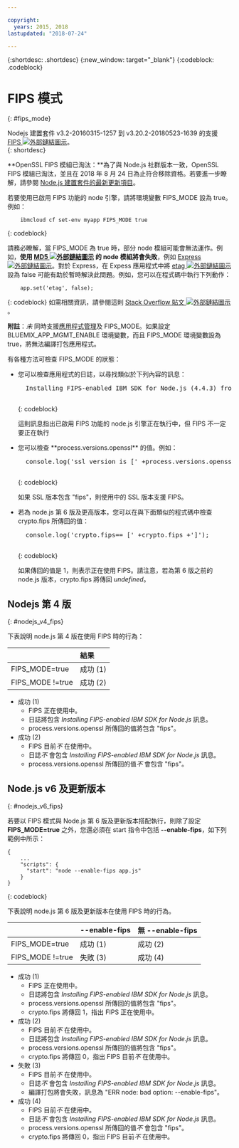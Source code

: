 ```yaml
---

copyright:
  years: 2015, 2018
lastupdated: "2018-07-24"

---
```


{:shortdesc: .shortdesc}
{:new_window: target="_blank"}
{:codeblock: .codeblock}

# FIPS 模式
{: #fips_mode}

Nodejs 建置套件 v3.2-20160315-1257 到 v3.20.2-20180523-1639 的支援 [FIPS ![外部鏈結圖示](../../icons/launch-glyph.svg "外部鏈結圖示")](https://en.wikipedia.org/wiki/Federal_Information_Processing_Standards)。  
{: shortdesc}

**OpenSSL FIPS 模組已淘汰：**為了與 Node.js 社群版本一致，OpenSSL FIPS 模組已淘汰，並且在 2018 年 8 月 24 日為止符合移除資格。若要進一步瞭解，請參閱 [Node.js 建置套件的最新更新項目](updates.html#fips-deprecation)。

若要使用已啟用 FIPS 功能的 node 引擎，請將環境變數 FIPS_MODE 設為 true。例如：

```
    ibmcloud cf set-env myapp FIPS_MODE true
```
{: codeblock}

請務必瞭解，當 FIPS_MODE 為 true 時，部分 node 模組可能會無法運作。例如，**使用 [MD5 ![外部鏈結圖示](../../icons/launch-glyph.svg "外部鏈結圖示")](https://en.wikipedia.org/wiki/MD5) 的 node 模組將會失敗**，例如 [Express ![外部鏈結圖示](../../icons/launch-glyph.svg "外部鏈結圖示")](http://expressjs.com/)。對於 Express，在 Expess 應用程式中將 [etag ![外部鏈結圖示](../../icons/launch-glyph.svg "外部鏈結圖示")](http://expressjs.com/en/api.html) 設為 false 可能有助於暫時解決此問題。例如，您可以在程式碼中執行下列動作：

```
    app.set('etag', false);
```
{: codeblock}
如需相關資訊，請參閱這則 [Stack Overflow 貼文 ![外部鏈結圖示](../../icons/launch-glyph.svg "外部鏈結圖示")](http://stackoverflow.com/questions/15191511/disable-etag-header-in-express-node-js)。



**附註**：*未* 同時支援[應用程式管理](../common/app_mng.html)及 FIPS_MODE。如果設定 BLUEMIX_APP_MGMT_ENABLE 環境變數，而且 FIPS_MODE 環境變數設為 true，將無法編譯打包應用程式。

有各種方法可檢查 FIPS_MODE 的狀態：
<ul>
<li> 您可以檢查應用程式的日誌，以尋找類似於下列內容的訊息：    

  <pre>
  Installing FIPS-enabled IBM SDK for Node.js (4.4.3) from cache
  </pre>
  {: codeblock}

這則訊息指出已啟用 FIPS 功能的 node.js 引擎正在執行中，但 FIPS 不一定要正在執行
</li>

<li> 您可以檢查 **process.versions.openssl** 的值。例如：

  <pre>
  console.log('ssl version is [' +process.versions.openssl +']');
  </pre>
  {: codeblock}

如果 SSL 版本包含 "fips"，則使用中的 SSL 版本支援 FIPS。  
</li>

<li> 若為 node.js 第 6 版及更高版本，您可以在與下面類似的程式碼中檢查 crypto.fips 所傳回的值：

  

  <pre>
  console.log('crypto.fips== [' +crypto.fips +']');
  </pre>
  {: codeblock}

如果傳回的值是 1，則表示正在使用 FIPS。請注意，若為第 6 版之前的 node.js 版本，crypto.fips 將傳回 *undefined*。
</li>
</ul>

## Nodejs 第 4 版
{: #nodejs_v4_fips}

下表說明 node.js 第 4 版在使用 FIPS 時的行為：

|                 |結果  |
| :-------------- | :------------ |
|FIPS_MODE=true|成功 (1)|
|FIPS_MODE !=true|成功 (2)|

* 成功 (1)
  * FIPS 正在使用中。
  * 日誌將包含 *Installing FIPS-enabled IBM SDK for Node.js* 訊息。
  * process.versions.openssl 所傳回的值將包含 "fips"。
* 成功 (2)
  * FIPS 目前*不* 在使用中。
  * 日誌*不* 會包含 *Installing FIPS-enabled IBM SDK for Node.js* 訊息。
  * process.versions.openssl 所傳回的值*不* 會包含 "fips"。

## Node.js v6 及更新版本
{: #nodejs_v6_fips}

若要以 FIPS 模式與 Node.js 第 6 版及更新版本搭配執行，則除了設定 **FIPS_MODE=true** 之外，您還必須在 start 指令中包括 **--enable-fips**，如下列範例中所示：
```
{
    ...   
    "scripts": {
      "start": "node --enable-fips app.js"
    }
}
```
{: codeblock}

下表說明 node.js 第 6 版及更新版本在使用 FIPS 時的行為。

|                 |--enable-fips|無 --enable-fips|
| :-------------- | :------------ | :-------------- |
|FIPS_MODE=true|成功 (1)|成功 (2)|
|FIPS_MODE !=true|失敗 (3)|成功 (4)|

* 成功 (1)
  * FIPS 正在使用中。
  * 日誌將包含 *Installing FIPS-enabled IBM SDK for Node.js* 訊息。
  * process.versions.openssl 所傳回的值將包含 "fips"。
  * crypto.fips 將傳回 1，指出 FIPS 正在使用中。
* 成功 (2)
  * FIPS 目前*不* 在使用中。
  * 日誌將包含 *Installing FIPS-enabled IBM SDK for Node.js* 訊息。
  * process.versions.openssl 所傳回的值將包含 "fips"。
  * crypto.fips 將傳回 0，指出 FIPS 目前*不* 在使用中。
* 失敗 (3)
  * FIPS 目前*不* 在使用中。
  * 日誌*不* 會包含 *Installing FIPS-enabled IBM SDK for Node.js* 訊息。
  * 編譯打包將會失敗，訊息為 "ERR node: bad option: --enable-fips"。
* 成功 (4)
  * FIPS 目前*不* 在使用中。
  * 日誌*不* 會包含 *Installing FIPS-enabled IBM SDK for Node.js* 訊息。
  * process.versions.openssl 所傳回的值*不* 會包含 "fips"。
  * crypto.fips 將傳回 0，指出 FIPS 目前*不* 在使用中。
